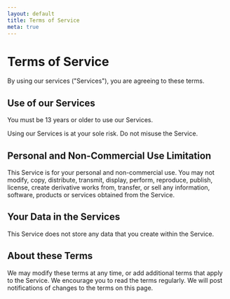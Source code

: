 ```yaml
---
layout: default
title: Terms of Service
meta: true
---
```


# Terms of Service

By using our services ("Services"), you are agreeing to these terms.

## Use of our Services

You must be 13 years or older to use our Services.

Using our Services is at your sole risk. Do not misuse the Service.

## Personal and Non-Commercial Use Limitation

This Service is for your personal and non-commercial use. You may not modify,
copy, distribute, transmit, display, perform, reproduce, publish, license,
create derivative works from, transfer, or sell any information, software,
products or services obtained from the Service.

## Your Data in the Services

This Service does not store any data that you create within the Service.

## About these Terms

We may modify these terms at any time, or add additional terms that apply to the
Service. We encourage you to read the terms regularly. We will post
notifications of changes to the terms on this page.
